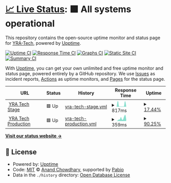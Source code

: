 # [📈 Live Status](https://status.yratech.com): <!--live status--> **🟩 All systems operational**

This repository contains the open-source uptime monitor and status page for [YRA-Tech](https://status.yratech.com), powered by [Upptime](https://github.com/upptime/upptime).

[![Uptime CI](https://github.com/YRA-Tech/upptime/workflows/Uptime%20CI/badge.svg)](https://github.com/YRA-Tech/upptime/actions?query=workflow%3A%22Uptime+CI%22)
[![Response Time CI](https://github.com/YRA-Tech/upptime/workflows/Response%20Time%20CI/badge.svg)](https://github.com/YRA-Tech/upptime/actions?query=workflow%3A%22Response+Time+CI%22)
[![Graphs CI](https://github.com/YRA-Tech/upptime/workflows/Graphs%20CI/badge.svg)](https://github.com/YRA-Tech/upptime/actions?query=workflow%3A%22Graphs+CI%22)
[![Static Site CI](https://github.com/YRA-Tech/upptime/workflows/Static%20Site%20CI/badge.svg)](https://github.com/YRA-Tech/upptime/actions?query=workflow%3A%22Static+Site+CI%22)
[![Summary CI](https://github.com/YRA-Tech/upptime/workflows/Summary%20CI/badge.svg)](https://github.com/YRA-Tech/upptime/actions?query=workflow%3A%22Summary+CI%22)

With [Upptime](https://upptime.js.org), you can get your own unlimited and free uptime monitor and status page, powered entirely by a GitHub repository. We use [Issues](https://github.com/YRA-Tech/upptime/issues) as incident reports, [Actions](https://github.com/YRA-Tech/upptime/actions) as uptime monitors, and [Pages](https://status.yratech.com) for the status page.

<!--start: status pages-->
<!-- This summary is generated by Upptime (https://github.com/upptime/upptime) -->
<!-- Do not edit this manually, your changes will be overwritten -->
<!-- prettier-ignore -->
| URL | Status | History | Response Time | Uptime |
| --- | ------ | ------- | ------------- | ------ |
| <img alt="" src="https://icons.duckduckgo.com/ip3/stage.yratech.com.ico" height="13"> [YRA Tech Stage](https://stage.yratech.com) | 🟩 Up | [yra-tech-stage.yml](https://github.com/YRA-Tech/upptime/commits/HEAD/history/yra-tech-stage.yml) | <details><summary><img alt="Response time graph" src="./graphs/yra-tech-stage/response-time-week.png" height="20"> 817ms</summary><br><a href="https://YRA-Tech.github.io/upptime/history/yra-tech-stage"><img alt="Response time 976" src="https://img.shields.io/endpoint?url=https%3A%2F%2Fraw.githubusercontent.com%2FYRA-Tech%2Fupptime%2FHEAD%2Fapi%2Fyra-tech-stage%2Fresponse-time.json"></a><br><a href="https://YRA-Tech.github.io/upptime/history/yra-tech-stage"><img alt="24-hour response time 150" src="https://img.shields.io/endpoint?url=https%3A%2F%2Fraw.githubusercontent.com%2FYRA-Tech%2Fupptime%2FHEAD%2Fapi%2Fyra-tech-stage%2Fresponse-time-day.json"></a><br><a href="https://YRA-Tech.github.io/upptime/history/yra-tech-stage"><img alt="7-day response time 817" src="https://img.shields.io/endpoint?url=https%3A%2F%2Fraw.githubusercontent.com%2FYRA-Tech%2Fupptime%2FHEAD%2Fapi%2Fyra-tech-stage%2Fresponse-time-week.json"></a><br><a href="https://YRA-Tech.github.io/upptime/history/yra-tech-stage"><img alt="30-day response time 1347" src="https://img.shields.io/endpoint?url=https%3A%2F%2Fraw.githubusercontent.com%2FYRA-Tech%2Fupptime%2FHEAD%2Fapi%2Fyra-tech-stage%2Fresponse-time-month.json"></a><br><a href="https://YRA-Tech.github.io/upptime/history/yra-tech-stage"><img alt="1-year response time 976" src="https://img.shields.io/endpoint?url=https%3A%2F%2Fraw.githubusercontent.com%2FYRA-Tech%2Fupptime%2FHEAD%2Fapi%2Fyra-tech-stage%2Fresponse-time-year.json"></a></details> | <details><summary><a href="https://YRA-Tech.github.io/upptime/history/yra-tech-stage">17.44%</a></summary><a href="https://YRA-Tech.github.io/upptime/history/yra-tech-stage"><img alt="All-time uptime 2.81%" src="https://img.shields.io/endpoint?url=https%3A%2F%2Fraw.githubusercontent.com%2FYRA-Tech%2Fupptime%2FHEAD%2Fapi%2Fyra-tech-stage%2Fuptime.json"></a><br><a href="https://YRA-Tech.github.io/upptime/history/yra-tech-stage"><img alt="24-hour uptime 100.00%" src="https://img.shields.io/endpoint?url=https%3A%2F%2Fraw.githubusercontent.com%2FYRA-Tech%2Fupptime%2FHEAD%2Fapi%2Fyra-tech-stage%2Fuptime-day.json"></a><br><a href="https://YRA-Tech.github.io/upptime/history/yra-tech-stage"><img alt="7-day uptime 17.44%" src="https://img.shields.io/endpoint?url=https%3A%2F%2Fraw.githubusercontent.com%2FYRA-Tech%2Fupptime%2FHEAD%2Fapi%2Fyra-tech-stage%2Fuptime-week.json"></a><br><a href="https://YRA-Tech.github.io/upptime/history/yra-tech-stage"><img alt="30-day uptime 2.11%" src="https://img.shields.io/endpoint?url=https%3A%2F%2Fraw.githubusercontent.com%2FYRA-Tech%2Fupptime%2FHEAD%2Fapi%2Fyra-tech-stage%2Fuptime-month.json"></a><br><a href="https://YRA-Tech.github.io/upptime/history/yra-tech-stage"><img alt="1-year uptime 2.81%" src="https://img.shields.io/endpoint?url=https%3A%2F%2Fraw.githubusercontent.com%2FYRA-Tech%2Fupptime%2FHEAD%2Fapi%2Fyra-tech-stage%2Fuptime-year.json"></a></details>
| <img alt="" src="https://icons.duckduckgo.com/ip3/yratech.com.ico" height="13"> [YRA Tech Production](https://yratech.com) | 🟩 Up | [yra-tech-production.yml](https://github.com/YRA-Tech/upptime/commits/HEAD/history/yra-tech-production.yml) | <details><summary><img alt="Response time graph" src="./graphs/yra-tech-production/response-time-week.png" height="20"> 359ms</summary><br><a href="https://YRA-Tech.github.io/upptime/history/yra-tech-production"><img alt="Response time 1100" src="https://img.shields.io/endpoint?url=https%3A%2F%2Fraw.githubusercontent.com%2FYRA-Tech%2Fupptime%2FHEAD%2Fapi%2Fyra-tech-production%2Fresponse-time.json"></a><br><a href="https://YRA-Tech.github.io/upptime/history/yra-tech-production"><img alt="24-hour response time 154" src="https://img.shields.io/endpoint?url=https%3A%2F%2Fraw.githubusercontent.com%2FYRA-Tech%2Fupptime%2FHEAD%2Fapi%2Fyra-tech-production%2Fresponse-time-day.json"></a><br><a href="https://YRA-Tech.github.io/upptime/history/yra-tech-production"><img alt="7-day response time 359" src="https://img.shields.io/endpoint?url=https%3A%2F%2Fraw.githubusercontent.com%2FYRA-Tech%2Fupptime%2FHEAD%2Fapi%2Fyra-tech-production%2Fresponse-time-week.json"></a><br><a href="https://YRA-Tech.github.io/upptime/history/yra-tech-production"><img alt="30-day response time 1496" src="https://img.shields.io/endpoint?url=https%3A%2F%2Fraw.githubusercontent.com%2FYRA-Tech%2Fupptime%2FHEAD%2Fapi%2Fyra-tech-production%2Fresponse-time-month.json"></a><br><a href="https://YRA-Tech.github.io/upptime/history/yra-tech-production"><img alt="1-year response time 1100" src="https://img.shields.io/endpoint?url=https%3A%2F%2Fraw.githubusercontent.com%2FYRA-Tech%2Fupptime%2FHEAD%2Fapi%2Fyra-tech-production%2Fresponse-time-year.json"></a></details> | <details><summary><a href="https://YRA-Tech.github.io/upptime/history/yra-tech-production">90.25%</a></summary><a href="https://YRA-Tech.github.io/upptime/history/yra-tech-production"><img alt="All-time uptime 93.72%" src="https://img.shields.io/endpoint?url=https%3A%2F%2Fraw.githubusercontent.com%2FYRA-Tech%2Fupptime%2FHEAD%2Fapi%2Fyra-tech-production%2Fuptime.json"></a><br><a href="https://YRA-Tech.github.io/upptime/history/yra-tech-production"><img alt="24-hour uptime 100.00%" src="https://img.shields.io/endpoint?url=https%3A%2F%2Fraw.githubusercontent.com%2FYRA-Tech%2Fupptime%2FHEAD%2Fapi%2Fyra-tech-production%2Fuptime-day.json"></a><br><a href="https://YRA-Tech.github.io/upptime/history/yra-tech-production"><img alt="7-day uptime 90.25%" src="https://img.shields.io/endpoint?url=https%3A%2F%2Fraw.githubusercontent.com%2FYRA-Tech%2Fupptime%2FHEAD%2Fapi%2Fyra-tech-production%2Fuptime-week.json"></a><br><a href="https://YRA-Tech.github.io/upptime/history/yra-tech-production"><img alt="30-day uptime 91.02%" src="https://img.shields.io/endpoint?url=https%3A%2F%2Fraw.githubusercontent.com%2FYRA-Tech%2Fupptime%2FHEAD%2Fapi%2Fyra-tech-production%2Fuptime-month.json"></a><br><a href="https://YRA-Tech.github.io/upptime/history/yra-tech-production"><img alt="1-year uptime 93.72%" src="https://img.shields.io/endpoint?url=https%3A%2F%2Fraw.githubusercontent.com%2FYRA-Tech%2Fupptime%2FHEAD%2Fapi%2Fyra-tech-production%2Fuptime-year.json"></a></details>

<!--end: status pages-->

[**Visit our status website →**](https://status.yratech.com)

## 📄 License

- Powered by: [Upptime](https://github.com/upptime/upptime)
- Code: [MIT](./LICENSE) © [Anand Chowdhary](https://anandchowdhary.com), supported by [Pabio](https://pabio.com)
- Data in the `./history` directory: [Open Database License](https://opendatacommons.org/licenses/odbl/1-0/)

